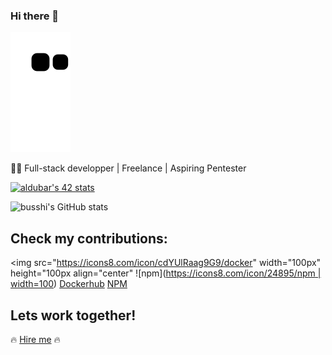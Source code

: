 ### Hi there 👋

![snake gif](https://github.com/SingularisArt/SingularisArt/blob/output/github-contribution-grid-snake.svg)

👨‍💻 Full-stack developper | Freelance | Aspiring Pentester

[![aldubar's 42 stats](https://badge42.vercel.app/api/v2/cl1p4dvqu002109k1x3fvx39n/stats?cursusId=21&coalitionId=48)](https://github.com/JaeSeoKim/badge42)

![busshi's GitHub stats](https://github-readme-stats.vercel.app/api?username=busshi&show_icons=true&theme=gruvbox)


Check my contributions:
---
<img src="https://icons8.com/icon/cdYUlRaag9G9/docker" width="100px" height="100px align="center"
![npm]([https://icons8.com/icon/24895/npm | width=100](https://img.icons8.com/color/48/null/npm.png))
[Dockerhub](https://hub.docker.com/u/busshi)
[NPM](https://www.npmjs.com/search?q=busshi)


Lets work together!
---
🔥 [Hire me](https://www.malt.fr/profile/alexandredubar) 🔥
